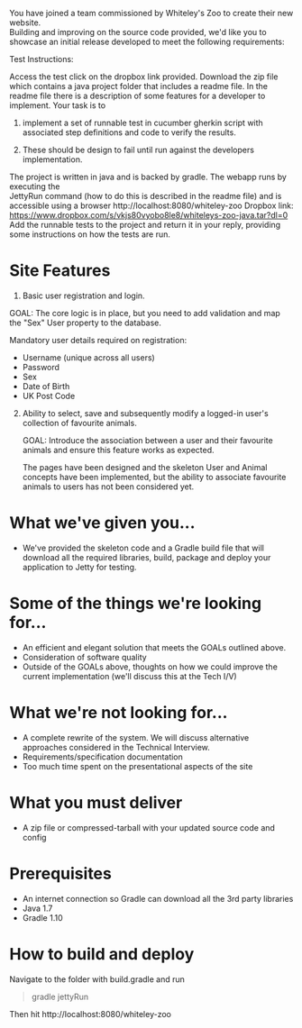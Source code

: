 You have joined a team commissioned by Whiteley's Zoo to create their new website.  
Building and improving on the source code provided, we'd like you to showcase an initial release 
developed to meet the following requirements:


Test Instructions:

Access the test click on the dropbox link provided. Download the zip file which contains a java project folder that 
includes a readme file. In the readme file there is a description of some features for a developer to implement. 
Your task is to 

1. implement a set of runnable test in cucumber gherkin script with associated step definitions and code 
to verify the results. 

2. These should be design to fail until run against the developers implementation.
 
The project is written in java and is backed by gradle. The webapp runs by executing the  
JettyRun command (how to do this is described in the readme file) and is accessible using a browser 
http://localhost:8080/whiteley-zoo
Dropbox link: https://www.dropbox.com/s/vkjs80vyobo8le8/whiteleys-zoo-java.tar?dl=0
Add the runnable tests to the project and return it in your reply, providing some instructions on how the tests are run.


Site Features
=============
1) Basic user registration and login.   

  GOAL: The core logic is in place, but you need to add validation and map the "Sex" User property to the database.

  Mandatory user details required on registration:
  - Username (unique across all users)
  - Password
  - Sex
  - Date of Birth
  - UK Post Code

2) Ability to select, save and subsequently modify a logged-in user's collection of favourite animals.   

   GOAL: Introduce the association between a user and their favourite animals and ensure this feature works as expected.

   The pages have been designed and the skeleton User and Animal concepts have been implemented, but the ability to associate favourite animals to users has not been considered yet.

What we've given you...
=================
* We've provided the skeleton code and a Gradle build file that will download all the required libraries, build, package and deploy your application to Jetty for testing.


Some of the things we're looking for...
=======================================
* An efficient and elegant solution that meets the GOALs outlined above.
* Consideration of software quality
* Outside of the GOALs above, thoughts on how we could improve the current implementation (we'll discuss this at the Tech I/V)

What we're not looking for...
===================================
* A complete rewrite of the system.  We will discuss alternative approaches considered in the Technical Interview.
* Requirements/specification documentation
* Too much time spent on the presentational aspects of the site

What you must deliver
=====================
* A zip file or compressed-tarball with your updated source code and config


Prerequisites
========
* An internet connection so Gradle can download all the 3rd party libraries
* Java 1.7
* Gradle 1.10


How to build and deploy
================
Navigate to the folder with build.gradle and run
> gradle jettyRun

Then hit http://localhost:8080/whiteley-zoo
